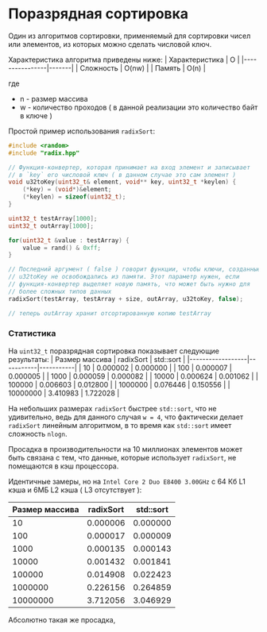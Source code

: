 # Поразрядная сортировка
Один из алгоритмов сортировки, применяемый для сортировки чисел или элементов, из которых можно сделать числовой ключ.

Характеристика алгоритма приведены ниже:
| Характеристика | O     |
|----------------|-------|
| Сложность      | O(nw) |
| Память         | O(n)  |

где
- n - размер массива
- w - количество проходов ( в данной реализации это количество байт в ключе )

Простой пример использования `radixSort`:
```cpp
#include <random>
#include "radix.hpp"

// Функция-конвертер, которая принимает на вход элемент и записывает
// в `key` его числовой ключ ( в данном случае это сам элемент )
void u32toKey(uint32_t& element, void** key, uint32_t *keylen) {
    (*key) = (void*)&element;
    (*keylen) = sizeof(uint32_t);
}

uint32_t testArray[1000];
uint32_t outArray[1000];

for(uint32_t &value : testArray) {
    value = rand() & 0xff;
}

// Последний аргумент ( false ) говорит функции, чтобы ключи, созданные
// u32toKey не освобождались из памяти. Этот параметр нужен, если
// функция-конвертер выделяет новую память, что может быть нужно для 
// более сложных типов данных
radixSort(testArray, testArray + size, outArray, u32toKey, false);

// теперь outArray хранит отсортированную копию testArray
```

### Статистика
На `uint32_t` поразрядная сортировка показывает следующие результаты:
| Размер массива   | radixSort | std::sort |
|------------------|-----------|-----------|
| 10               | 0.000002  | 0.000000  |
| 100              | 0.000007  | 0.000005  |
| 1000             | 0.000059  | 0.000082  |
| 10000            | 0.000624  | 0.001062  |
| 100000           | 0.006603  | 0.012800  |
| 1000000          | 0.076446  | 0.150556  |
| 10000000         | 3.410983  | 1.722028  |

На небольших размерах `radixSort` быстрее `std::sort`, что не удивительно, ведь для данного случая `w = 4`, что фактически
делает `radixSort` линейным алгоритмом, в то время как `std::sort` имеет сложность `nlogn`.

Просадка в производительности на 10 миллионах элементов может быть связана с тем, что данные, которые использует `radixSort`, не помещаются в кэш процессора.

Идентичные замеры, но на `Intel Core 2 Duo E8400 3.00GHz` c 64 Кб L1 кэша и 6МБ L2 кэша ( L3 отсутствует ):

| Размер массива   | radixSort | std::sort |
|------------------|-----------|-----------|
| 10               | 0.000006  | 0.000000  |
| 100              | 0.000017  | 0.000009  |
| 1000             | 0.000135  | 0.000143  |
| 10000            | 0.001432  | 0.001841  |
| 100000           | 0.014908  | 0.022423  |
| 1000000          | 0.226156  | 0.264859  |
| 10000000         | 3.712056  | 3.046929  |

Абсолютно такая же просадка, 
